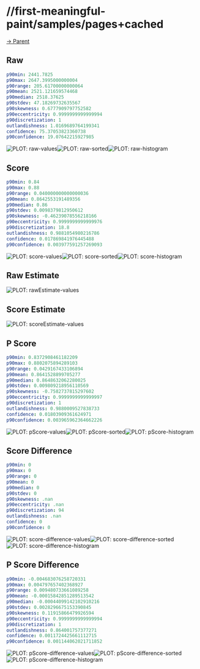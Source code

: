 
# //first-meaningful-paint/samples/pages+cached

[→ Parent](../..)


## Raw


```yaml
p90min: 2441.7825
p90max: 2647.3995000000004
p90range: 205.61700000000064
p90mean: 2521.121659574468
p90median: 2518.37625
p90stdev: 47.18269732635567
p90skewness: 0.6777909797752582
p90eccentricity: 0.9999999999999994
p90discretization: 1
outlandishness: 1.0169689764199341
confidence: 75.37053823360738
p90confidence: 19.07642215927985

```

![PLOT: raw-values](./raw/values.svg)![PLOT: raw-sorted](./raw/sorted.svg)![PLOT: raw-histogram](./raw/histogram.svg)
## Score


```yaml
p90min: 0.84
p90max: 0.88
p90range: 0.040000000000000036
p90mean: 0.8642553191489356
p90median: 0.86
p90stdev: 0.0098379812950612
p90skewness: -0.46239078556218166
p90eccentricity: 0.9999999999999976
p90discretization: 18.8
outlandishness: 0.9881054980216786
confidence: 0.017869841976445488
p90confidence: 0.003977591257269093

```

![PLOT: score-values](./score/values.svg)![PLOT: score-sorted](./score/sorted.svg)![PLOT: score-histogram](./score/histogram.svg)
## Raw Estimate

![PLOT: rawEstimate-values](./rawEstimate/values.svg)
## Score Estimate

![PLOT: scoreEstimate-values](./scoreEstimate/values.svg)
## P Score


```yaml
p90min: 0.8372908461182209
p90max: 0.8802075894289103
p90range: 0.0429167433106894
p90mean: 0.8641528899705277
p90median: 0.8648632062280025
p90stdev: 0.009809218956110569
p90skewness: -0.7582737815297602
p90eccentricity: 0.9999999999999997
p90discretization: 1
outlandishness: 0.9880009527838733
confidence: 0.01803909361624971
p90confidence: 0.003965962364662226

```

![PLOT: pScore-values](./pScore/values.svg)![PLOT: pScore-sorted](./pScore/sorted.svg)![PLOT: pScore-histogram](./pScore/histogram.svg)
## Score Difference


```yaml
p90min: 0
p90max: 0
p90range: 0
p90mean: 0
p90median: 0
p90stdev: 0
p90skewness: .nan
p90eccentricity: .nan
p90discretization: 94
outlandishness: .nan
confidence: 0
p90confidence: 0

```

![PLOT: score-difference-values](./score-difference/values.svg)![PLOT: score-difference-sorted](./score-difference/sorted.svg)![PLOT: score-difference-histogram](./score-difference/histogram.svg)
## P Score Difference


```yaml
p90min: -0.004683076258720331
p90max: 0.004797657402368927
p90range: 0.009480733661089258
p90mean: -0.00015842851289513542
p90median: -0.00044099142102910216
p90stdev: 0.0028296675153390845
p90skewness: 0.11915866479926594
p90eccentricity: 0.9999999999999994
p90discretization: 1
outlandishness: 0.864001757377271
confidence: 0.0011724425661112715
p90confidence: 0.001144062021711852

```

![PLOT: pScore-difference-values](./pScore-difference/values.svg)![PLOT: pScore-difference-sorted](./pScore-difference/sorted.svg)![PLOT: pScore-difference-histogram](./pScore-difference/histogram.svg)